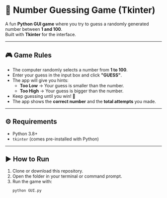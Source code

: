 # 🎲 Number Guessing Game (Tkinter)

A fun **Python GUI game** where you try to guess a randomly generated number between **1 and 100**.  
Built with **Tkinter** for the interface.

---

## 🎮 Game Rules
- The computer randomly selects a number from **1 to 100**.
- Enter your guess in the input box and click **"GUESS"**.
- The app will give you hints:
  - **Too Low** → Your guess is smaller than the number.
  - **Too High** → Your guess is bigger than the number.
- Keep guessing until you win! 🎉  
- The app shows the **correct number** and the **total attempts** you made.

---

## ⚙️ Requirements
- Python 3.8+  
- `tkinter` (comes pre-installed with Python)

---

## ▶️ How to Run
1. Clone or download this repository.  
2. Open the folder in your terminal or command prompt.  
3. Run the game with:
   ```bash
   python GUI.py
